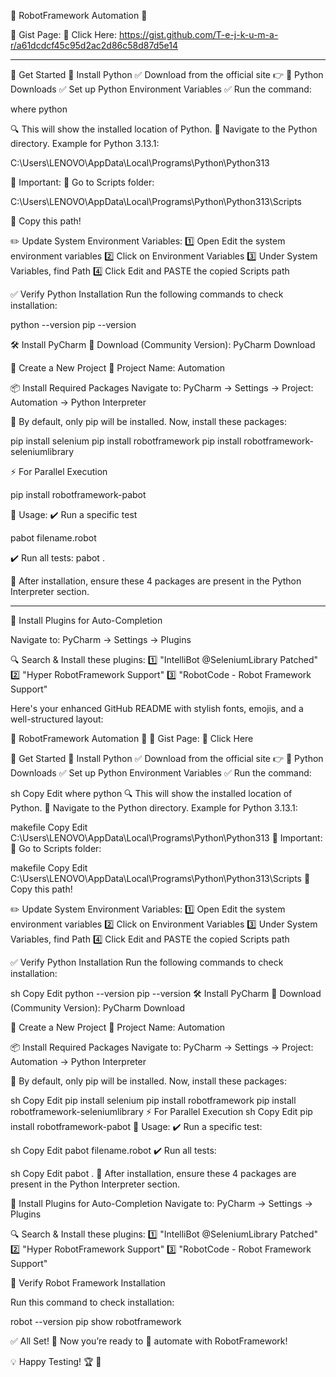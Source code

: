 🤖 RobotFramework Automation 🚀

📌 Gist Page: 🔗 Click Here: https://gist.github.com/T-e-j-k-u-m-a-r/a61dcdcf45c95d2ac2d86c58d87d5e14

------------------------------------------------------------------------------------------------------------------------------------------

🎯 Get Started
🐍 Install Python
✅ Download from the official site 👉 🔗 Python Downloads
✅ Set up Python Environment Variables
✅ Run the command:

where python

🔍 This will show the installed location of Python.
📂 Navigate to the Python directory. Example for Python 3.13.1:

C:\Users\LENOVO\AppData\Local\Programs\Python\Python313

📌 Important:
🔹 Go to Scripts folder:

C:\Users\LENOVO\AppData\Local\Programs\Python\Python313\Scripts

🔹 Copy this path!

✏️ Update System Environment Variables:
1️⃣ Open Edit the system environment variables
2️⃣ Click on Environment Variables
3️⃣ Under System Variables, find Path
4️⃣ Click Edit and PASTE the copied Scripts path

✅ Verify Python Installation
Run the following commands to check installation:

python --version
pip --version

🛠 Install PyCharm
🔗 Download (Community Version): PyCharm Download

🔧 Create a New Project
📌 Project Name: Automation

📦 Install Required Packages
Navigate to:
PyCharm → Settings → Project: Automation → Python Interpreter

📢 By default, only pip will be installed. Now, install these packages:

pip install selenium
pip install robotframework
pip install robotframework-seleniumlibrary

⚡ For Parallel Execution

pip install robotframework-pabot

📌 Usage:
✔️ Run a specific test

pabot filename.robot

✔️ Run all tests:
pabot .

🔎 After installation, ensure these 4 packages are present in the Python Interpreter section.

------------------------------------------------------------------------------------------------------------------

🔌 Install Plugins for Auto-Completion

Navigate to:
PyCharm → Settings → Plugins

🔍 Search & Install these plugins:
1️⃣ "IntelliBot @SeleniumLibrary Patched"
2️⃣ "Hyper RobotFramework Support"
3️⃣ "RobotCode - Robot Framework Support"


Here's your enhanced GitHub README with stylish fonts, emojis, and a well-structured layout:

🤖 RobotFramework Automation 🚀
📌 Gist Page: 🔗 Click Here

🎯 Get Started
🐍 Install Python
✅ Download from the official site 👉 🔗 Python Downloads
✅ Set up Python Environment Variables
✅ Run the command:

sh
Copy
Edit
where python
🔍 This will show the installed location of Python.
📂 Navigate to the Python directory. Example for Python 3.13.1:

makefile
Copy
Edit
C:\Users\LENOVO\AppData\Local\Programs\Python\Python313
📌 Important:
🔹 Go to Scripts folder:

makefile
Copy
Edit
C:\Users\LENOVO\AppData\Local\Programs\Python\Python313\Scripts
🔹 Copy this path!

✏️ Update System Environment Variables:
1️⃣ Open Edit the system environment variables
2️⃣ Click on Environment Variables
3️⃣ Under System Variables, find Path
4️⃣ Click Edit and PASTE the copied Scripts path

✅ Verify Python Installation
Run the following commands to check installation:

sh
Copy
Edit
python --version
pip --version
🛠 Install PyCharm
🔗 Download (Community Version): PyCharm Download

🔧 Create a New Project
📌 Project Name: Automation

📦 Install Required Packages
Navigate to:
PyCharm → Settings → Project: Automation → Python Interpreter

📢 By default, only pip will be installed. Now, install these packages:

sh
Copy
Edit
pip install selenium
pip install robotframework
pip install robotframework-seleniumlibrary
⚡ For Parallel Execution
sh
Copy
Edit
pip install robotframework-pabot
📌 Usage:
✔️ Run a specific test:

sh
Copy
Edit
pabot filename.robot
✔️ Run all tests:

sh
Copy
Edit
pabot .
🔎 After installation, ensure these 4 packages are present in the Python Interpreter section.

🔌 Install Plugins for Auto-Completion
Navigate to:
PyCharm → Settings → Plugins

🔍 Search & Install these plugins:
1️⃣ "IntelliBot @SeleniumLibrary Patched"
2️⃣ "Hyper RobotFramework Support"
3️⃣ "RobotCode - Robot Framework Support"

🎯 Verify Robot Framework Installation

Run this command to check installation:

robot --version
pip show robotframework


✅ All Set! 🎉 Now you’re ready to 🚀 automate with RobotFramework!


💡 Happy Testing! 🏆 🚀




